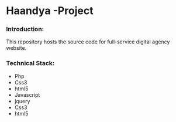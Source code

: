 
# Haandya -Project

### Introduction:

This repository hosts the source code for full-service digital agency website.

### Technical Stack:

* Php
* Css3
* html5
* Javascript
* jquery
* Css3
* html5
